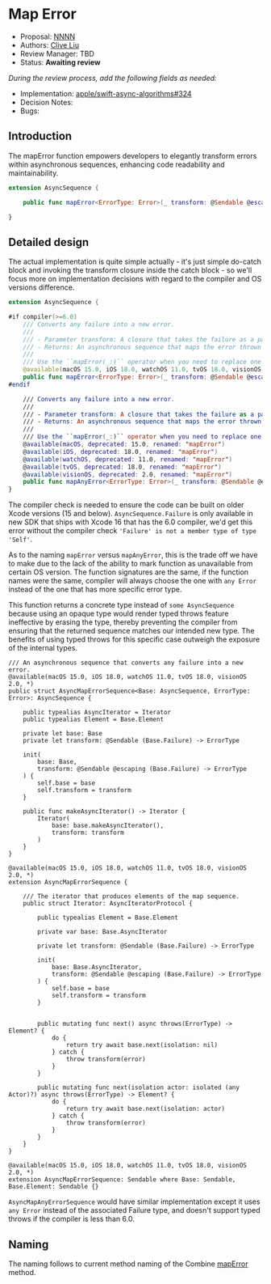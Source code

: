 # Map Error

* Proposal: [NNNN](NNNN-map-error.md)
* Authors: [Clive Liu](https://github.com/clive819)
* Review Manager: TBD
* Status: **Awaiting review**

*During the review process, add the following fields as needed:*

* Implementation: [apple/swift-async-algorithms#324](https://github.com/apple/swift-async-algorithms/pull/324)
* Decision Notes: 
* Bugs: 

## Introduction

The mapError function empowers developers to elegantly transform errors within asynchronous sequences, enhancing code readability and maintainability.

```swift
extension AsyncSequence {

    public func mapError<ErrorType: Error>(_ transform: @Sendable @escaping (Self.Failure) -> ErrorType) -> AsyncMapErrorSequence<Self, ErrorType>

}
```

## Detailed design

The actual implementation is quite simple actually - it's just simple do-catch block and invoking the transform closure inside the catch block - so we'll focus more on implementation decisions with regard to the compiler and OS versions difference.

```swift
extension AsyncSequence {

#if compiler(>=6.0)
    /// Converts any failure into a new error.
    ///
    /// - Parameter transform: A closure that takes the failure as a parameter and returns a new error.
    /// - Returns: An asynchronous sequence that maps the error thrown into the one produced by the transform closure.
    ///
    /// Use the ``mapError(_:)`` operator when you need to replace one error type with another.
    @available(macOS 15.0, iOS 18.0, watchOS 11.0, tvOS 18.0, visionOS 2.0, *)
    public func mapError<ErrorType: Error>(_ transform: @Sendable @escaping (Self.Failure) -> ErrorType) -> AsyncMapErrorSequence<Self, ErrorType>
#endif

    /// Converts any failure into a new error.
    ///
    /// - Parameter transform: A closure that takes the failure as a parameter and returns a new error.
    /// - Returns: An asynchronous sequence that maps the error thrown into the one produced by the transform closure.
    ///
    /// Use the ``mapError(_:)`` operator when you need to replace one error type with another.
    @available(macOS, deprecated: 15.0, renamed: "mapError")
    @available(iOS, deprecated: 18.0, renamed: "mapError")
    @available(watchOS, deprecated: 11.0, renamed: "mapError")
    @available(tvOS, deprecated: 18.0, renamed: "mapError")
    @available(visionOS, deprecated: 2.0, renamed: "mapError")
    public func mapAnyError<ErrorType: Error>(_ transform: @Sendable @escaping (any Error) -> ErrorType) -> AsyncMapAnyErrorSequence<Self, ErrorType>
}
```

The compiler check is needed to ensure the code can be built on older Xcode versions (15 and below). `AsyncSequence.Failure` is only available in new SDK that ships with Xcode 16 that has the 6.0 compiler, we'd get this error without the compiler check `'Failure' is not a member type of type 'Self'`.

As to the naming `mapError` versus `mapAnyError`, this is the trade off we have to make due to the lack of the ability to mark function as unavailable from certain OS version. The function signatures are the same, if the function names were the same, compiler will always choose the one with `any Error` instead of the one that has more specific error type.

This function returns a concrete type instead of `some AsyncSequence` because using an opaque type would render typed throws feature ineffective by erasing the type, thereby preventing the compiler from ensuring that the returned sequence matches our intended new type. The benefits of using typed throws for this specific case outweigh the exposure of the internal types.

```
/// An asynchronous sequence that converts any failure into a new error.
@available(macOS 15.0, iOS 18.0, watchOS 11.0, tvOS 18.0, visionOS 2.0, *)
public struct AsyncMapErrorSequence<Base: AsyncSequence, ErrorType: Error>: AsyncSequence {

    public typealias AsyncIterator = Iterator
    public typealias Element = Base.Element

    private let base: Base
    private let transform: @Sendable (Base.Failure) -> ErrorType

    init(
        base: Base,
        transform: @Sendable @escaping (Base.Failure) -> ErrorType
    ) {
        self.base = base
        self.transform = transform
    }

    public func makeAsyncIterator() -> Iterator {
        Iterator(
            base: base.makeAsyncIterator(),
            transform: transform
        )
    }
}

@available(macOS 15.0, iOS 18.0, watchOS 11.0, tvOS 18.0, visionOS 2.0, *)
extension AsyncMapErrorSequence {

    /// The iterator that produces elements of the map sequence.
    public struct Iterator: AsyncIteratorProtocol {

        public typealias Element = Base.Element

        private var base: Base.AsyncIterator

        private let transform: @Sendable (Base.Failure) -> ErrorType

        init(
            base: Base.AsyncIterator,
            transform: @Sendable @escaping (Base.Failure) -> ErrorType
        ) {
            self.base = base
            self.transform = transform
        }


        public mutating func next() async throws(ErrorType) -> Element? {
            do {
                return try await base.next(isolation: nil)
            } catch {
                throw transform(error)
            }
        }

        public mutating func next(isolation actor: isolated (any Actor)?) async throws(ErrorType) -> Element? {
            do {
                return try await base.next(isolation: actor)
            } catch {
                throw transform(error)
            }
        }
    }
}

@available(macOS 15.0, iOS 18.0, watchOS 11.0, tvOS 18.0, visionOS 2.0, *)
extension AsyncMapErrorSequence: Sendable where Base: Sendable, Base.Element: Sendable {}
```

`AsyncMapAnyErrorSequence` would have similar implementation except it uses `any Error` instead of the associated Failure type, and doesn't support typed throws if the compiler is less than 6.0.

## Naming

The naming follows to current method naming of the Combine [mapError](https://developer.apple.com/documentation/combine/publisher/maperror(_:)) method.
